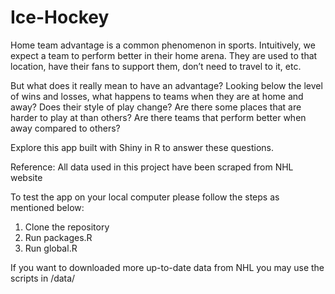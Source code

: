 # Ice-Hockey
Home team advantage is a common phenomenon in sports. Intuitively, we expect a team to perform better in their home arena. They are used to that location, have their fans to support them, don’t need to travel to it, etc.

But what does it really mean to have an advantage? Looking below the level of wins and losses, what happens to teams when they are at home and away? Does their style of play change? Are there some places that are harder to play at than others? Are there teams that perform better when away compared to others?

Explore this app built with Shiny in R to answer these questions.

Reference: All data used in this project have been scraped from NHL website

To test the app on your local computer please follow the steps as mentioned below:
1. Clone the repository
2. Run packages.R
3. Run global.R

If you want to downloaded more up-to-date data from NHL you may use the scripts in /data/
